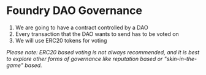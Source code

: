 # Foundry DAO Governance
1. We are going to have a contract controlled by a DAO
2. Every transaction that the DAO wants to send has to be voted on 
3. We will use ERC20 tokens for voting

*Please note: ERC20 based voting is not always recommended, and it is best to explore other forms of governance like reputation based or "skin-in-the-game" based.*